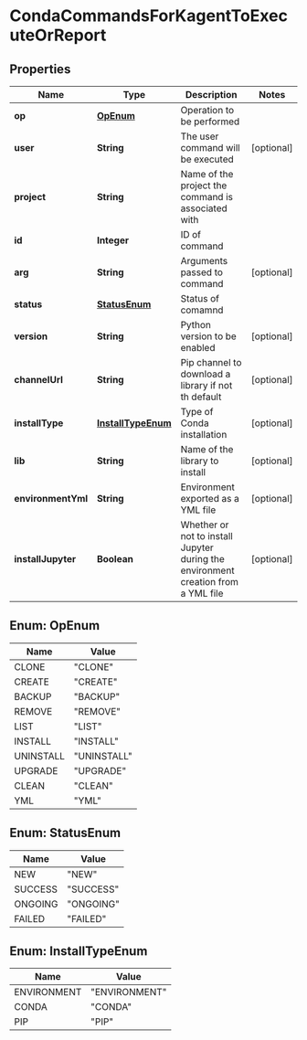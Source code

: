 # CondaCommandsForKagentToExecuteOrReport

## Properties
Name | Type | Description | Notes
------------ | ------------- | ------------- | -------------
**op** | [**OpEnum**](#OpEnum) | Operation to be performed | 
**user** | **String** | The user command will be executed |  [optional]
**project** | **String** | Name of the project the command is associated with | 
**id** | **Integer** | ID of command | 
**arg** | **String** | Arguments passed to command |  [optional]
**status** | [**StatusEnum**](#StatusEnum) | Status of comamnd | 
**version** | **String** | Python version to be enabled |  [optional]
**channelUrl** | **String** | Pip channel to download a library if not th default |  [optional]
**installType** | [**InstallTypeEnum**](#InstallTypeEnum) | Type of Conda installation |  [optional]
**lib** | **String** | Name of the library to install |  [optional]
**environmentYml** | **String** | Environment exported as a YML file |  [optional]
**installJupyter** | **Boolean** | Whether or not to install Jupyter during the environment creation from a YML file |  [optional]

<a name="OpEnum"></a>
## Enum: OpEnum
Name | Value
---- | -----
CLONE | &quot;CLONE&quot;
CREATE | &quot;CREATE&quot;
BACKUP | &quot;BACKUP&quot;
REMOVE | &quot;REMOVE&quot;
LIST | &quot;LIST&quot;
INSTALL | &quot;INSTALL&quot;
UNINSTALL | &quot;UNINSTALL&quot;
UPGRADE | &quot;UPGRADE&quot;
CLEAN | &quot;CLEAN&quot;
YML | &quot;YML&quot;

<a name="StatusEnum"></a>
## Enum: StatusEnum
Name | Value
---- | -----
NEW | &quot;NEW&quot;
SUCCESS | &quot;SUCCESS&quot;
ONGOING | &quot;ONGOING&quot;
FAILED | &quot;FAILED&quot;

<a name="InstallTypeEnum"></a>
## Enum: InstallTypeEnum
Name | Value
---- | -----
ENVIRONMENT | &quot;ENVIRONMENT&quot;
CONDA | &quot;CONDA&quot;
PIP | &quot;PIP&quot;
